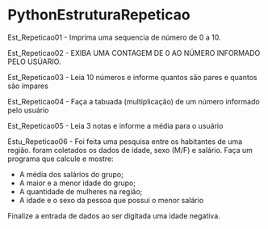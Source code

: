 # PythonEstruturaRepeticao

Est_Repeticao01 - Imprima uma sequencia de número de 0 a 10.

Est_Repeticao02 - EXIBA UMA CONTAGEM DE 0 AO NÚMERO INFORMADO PELO USÚARIO.

Est_Repeticao03 - Leia 10 números e informe quantos são pares e quantos são ímpares

Est_Repeticao04 - Faça a tabuada (multiplicação) de um número informado pelo usuário

Est_Repeticao05 - Leia 3 notas e informe a média para o usuário

Estu_Repeticao06 -  Foi feita uma pesquisa entre os habitantes de uma região. foram coletados os dados de idade,
sexo (M/F) e salário. Faça um programa que calcule e mostre:

 - A média dos salários do grupo;
 - A maior e a menor idade do grupo;
 - A quantidade de mulheres na região;
 - A idade e o sexo da pessoa que possui o menor salário

Finalize a entrada de dados ao ser digitada uma idade negativa.
